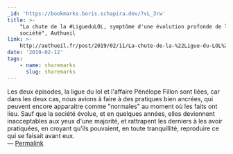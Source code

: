 ```yaml
---
_id: 'https://bookmarks.boris.schapira.dev/?vL_3rw'
title: >-
    "La chute de la #LigueduLOL, symptôme d'une évolution profonde de la
    société", Authueil
link: >-
    http://authueil.fr/post/2019/02/11/La-chute-de-la-%22Ligue-du-LOL%22%2C-sympt%C3%B4me-d-une-%C3%A9volution-profonde-de-la-soci%C3%A9t%C3%A9
date: '2019-02-12'
tags:
    - name: sharemarks
      slug: sharemarks
---
```


Les deux épisodes, la ligue du lol et l'affaire Pénélope Fillon sont liées, car
dans les deux cas, nous avions à faire à des pratiques bien ancrées, qui peuvent
encore apparaitre comme &quot;normales&quot; au moment où les faits ont lieu.
Sauf que la société évolue, et en quelques années, elles deviennent
inacceptables aux yeux d'une majorité, et rattrapent les derniers à les avoir
pratiquées, en croyant qu'ils pouvaient, en toute tranquillité, reproduire ce
qui se faisait avant eux. <br>&#8212;
<a href="https://bookmarks.boris.schapira.dev/?vL_3rw" title="Permalink">Permalink</a>
